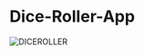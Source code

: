 # Dice-Roller-App
![DICEROLLER](https://user-images.githubusercontent.com/77797748/134950535-86435633-fb4f-44e1-abe5-7cd6e617e44b.gif)
